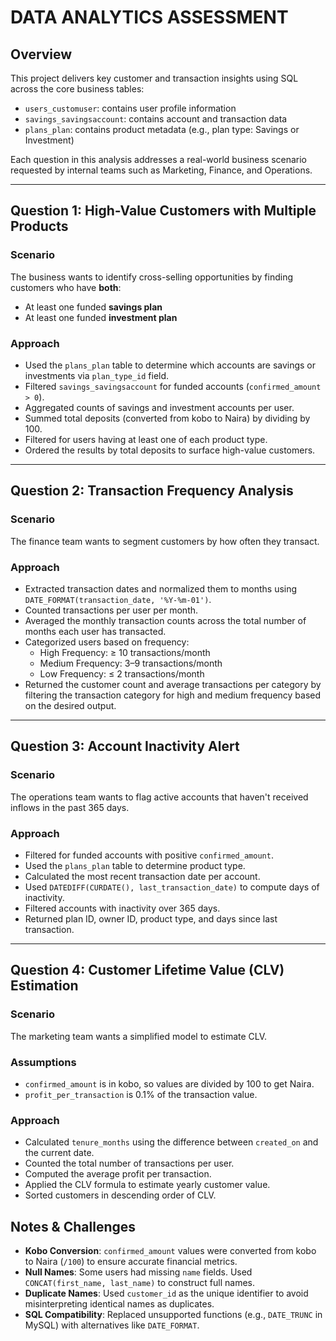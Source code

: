 # DATA ANALYTICS ASSESSMENT

## Overview

This project delivers key customer and transaction insights using SQL across the core business tables:  
- `users_customuser`: contains user profile information  
- `savings_savingsaccount`: contains account and transaction data  
- `plans_plan`: contains product metadata (e.g., plan type: Savings or Investment)

Each question in this analysis addresses a real-world business scenario requested by internal teams such as Marketing, Finance, and Operations.

---

## Question 1: High-Value Customers with Multiple Products

### Scenario
The business wants to identify cross-selling opportunities by finding customers who have **both**:
- At least one funded **savings plan**
- At least one funded **investment plan**

### Approach
- Used the `plans_plan` table to determine which accounts are savings or investments via `plan_type_id` field.
- Filtered `savings_savingsaccount` for funded accounts (`confirmed_amount > 0`).
- Aggregated counts of savings and investment accounts per user.
- Summed total deposits (converted from kobo to Naira) by dividing by 100.
- Filtered for users having at least one of each product type.
- Ordered the results by total deposits to surface high-value customers.

---

## Question 2: Transaction Frequency Analysis

### Scenario
The finance team wants to segment customers by how often they transact.

### Approach
- Extracted transaction dates and normalized them to months using `DATE_FORMAT(transaction_date, '%Y-%m-01')`.
- Counted transactions per user per month.
- Averaged the monthly transaction counts across the total number of months each user has transacted.
- Categorized users based on frequency:
  - High Frequency: ≥ 10 transactions/month
  - Medium Frequency: 3–9 transactions/month
  - Low Frequency: ≤ 2 transactions/month
- Returned the customer count and average transactions per category by filtering the transaction category for high and medium frequency based on the desired output.

---

## Question 3: Account Inactivity Alert

### Scenario
The operations team wants to flag active accounts that haven't received inflows in the past 365 days.

### Approach
- Filtered for funded accounts with positive `confirmed_amount`.
- Used the `plans_plan` table to determine product type.
- Calculated the most recent transaction date per account.
- Used `DATEDIFF(CURDATE(), last_transaction_date)` to compute days of inactivity.
- Filtered accounts with inactivity over 365 days.
- Returned plan ID, owner ID, product type, and days since last transaction.

---

## Question 4: Customer Lifetime Value (CLV) Estimation

### Scenario
The marketing team wants a simplified model to estimate CLV.

### Assumptions
- `confirmed_amount` is in kobo, so values are divided by 100 to get Naira.
- `profit_per_transaction` is 0.1% of the transaction value.

### Approach
- Calculated `tenure_months` using the difference between `created_on` and the current date.
- Counted the total number of transactions per user.
- Computed the average profit per transaction.
- Applied the CLV formula to estimate yearly customer value.
- Sorted customers in descending order of CLV.


## Notes & Challenges

- **Kobo Conversion**: `confirmed_amount` values were converted from kobo to Naira (`/100`) to ensure accurate financial metrics.
- **Null Names**: Some users had missing `name` fields. Used `CONCAT(first_name, last_name)` to construct full names.
- **Duplicate Names**: Used `customer_id` as the unique identifier to avoid misinterpreting identical names as duplicates.
- **SQL Compatibility**: Replaced unsupported functions (e.g., `DATE_TRUNC` in MySQL) with alternatives like `DATE_FORMAT`.


